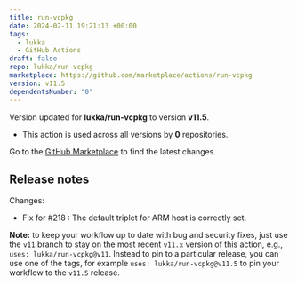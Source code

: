 ```yaml
---
title: run-vcpkg
date: 2024-02-11 19:21:13 +00:00
tags:
  - lukka
  - GitHub Actions
draft: false
repo: lukka/run-vcpkg
marketplace: https://github.com/marketplace/actions/run-vcpkg
version: v11.5
dependentsNumber: "0"
---
```



Version updated for **lukka/run-vcpkg** to version **v11.5**.
- This action is used across all versions by **0** repositories.

Go to the [GitHub Marketplace](https://github.com/marketplace/actions/run-vcpkg) to find the latest changes.

## Release notes

Changes:
- Fix for #218 : The default triplet for ARM host is correctly set.

**Note:** to keep your workflow up to date with bug and security fixes, just use the `v11` branch to stay on the most recent `v11.x` version of this action, e.g., `uses: lukka/run-vcpkg@v11`. Instead to pin to a particular release, you can use one of the tags, for example `uses: lukka/run-vcpkg@v11.5` to pin your workflow to the `v11.5` release.
